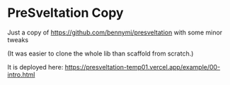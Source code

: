# PreSveltation Copy

Just a copy of <https://github.com/bennymi/presveltation> with some minor tweaks

(It was easier to clone the whole lib than scaffold from scratch.)

It is deployed here: <https://presveltation-temp01.vercel.app/example/00-intro.html>


